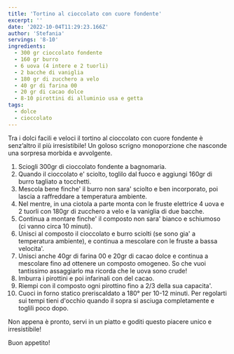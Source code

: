 ```yaml
---
title: 'Tortino al cioccolato con cuore fondente'
excerpt: ''
date: '2022-10-04T11:29:23.166Z'
author: 'Stefania'
servings: '8-10'
ingredients:
  - 300 gr cioccolato fondente
  - 160 gr burro
  - 6 uova (4 intere e 2 tuorli)
  - 2 bacche di vaniglia
  - 180 gr di zucchero a velo
  - 40 gr di farina 00
  - 20 gr di cacao dolce
  - 8-10 pirottini di alluminio usa e getta
tags:
  - dolce
  - cioccolato
---
```


Tra i dolci facili e veloci il tortino al cioccolato con cuore fondente è senz’altro il più irresistibile! Un goloso scrigno monoporzione che nasconde una sorpresa morbida e avvolgente.

1. Sciogli 300gr di cioccolato fondente a bagnomaria.
1. Quando il cioccolato e' sciolto, toglilo dal fuoco e aggiungi 160gr di burro tagliato a tocchetti.
1. Mescola bene finche' il burro non sara' sciolto e ben incorporato, poi lascia a raffreddare a temperatura ambiente.
1. Nel mentre, in una ciotola a parte monta con le fruste elettrice 4 uova e 2 tuorli con 180gr di zucchero a velo e la vaniglia di due bacche.
1. Continua a montare finche' il composto non sara' bianco e schiumoso (ci vanno circa 10 minuti).
1. Unisci al composto il cioccolato e burro sciolti (se sono gia' a temperatura ambiente), e continua a mescolare con le fruste a bassa velocita'.
1. Unisci anche 40gr di farina 00 e 20gr di cacao dolce e continua a mescolare fino ad ottenere un composto omogeneo. So che vuoi tantissimo assaggiarlo ma ricorda che le uova sono crude!
1. Imburra i pirottini e poi infarinali con del cacao.
1. Riempi con il composto ogni pirottino fino a 2/3 della sua capacita'.
1. Cuoci in forno statico preriscaldato a 180° per 10-12 minuti. Per regolarti sui tempi tieni d'occhio quando il sopra si asciuga completamente e toglili poco dopo.

Non appena è pronto, servi in un piatto e goditi questo piacere unico e irresistibile!

Buon appetito!
